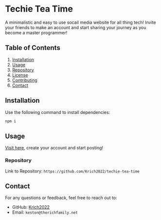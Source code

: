 # Techie Tea Time

A minimalistic and easy to use socail media website for all thing tech! Invite your friends to make an account and start sharing your journey as you become a master programmer!

## Table of Contents

1. [Installation](#installation)
2. [Usage](#usage)
3. [Repository](#repository)
4. [License](#license)
5. [Contributing](#contributing)
6. [Contact](#contact)

## Installation

Use the following command to install dependencies:

```bash
npm i
```

## Usage

[Visit here](https://techie-tea-time-cd4efc259629.herokuapp.com/), create your account and start posting!

### Repository

Link to Repository: `https://github.com/Krich2022/techie-tea-time`

## Contact

For any questions or feedback, feel free to reach out to:

- GitHub: [Krich2022](https://github.com/Krich2022)
- Email: `keston@therichfamily.net`
